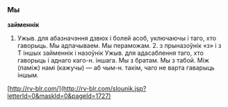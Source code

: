 ### Мы
**займеннік**

1. Ужыв. для абазначэння дзвюх і болей асоб, уключаючы і таго, хто гаворыць. Мы адпачываем. Мы пераможам. 2. з прыназоўнік «з» і з Т іншых займеннік і назоўнік Ужыв. для адасаблення таго, хто гаворыць і аднаго каго-н. іншага. Мы з братам. Мы з табой. Між (паміж) намі (кажучы) — аб чым-н. такім, чаго не варта гаварыць іншым.

<a rel="author">[http://rv-blr.com/](http://rv-blr.com/slounik.jsp?letterId=0&maskId=0&pageId=1727)</a>
